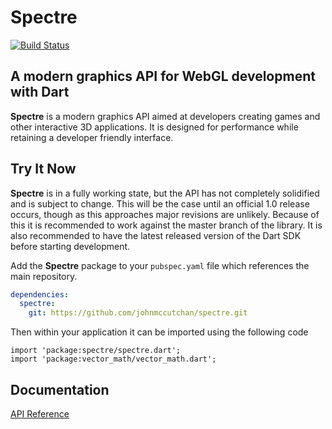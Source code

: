 # Spectre

[![Build Status](https://drone.io/github.com/johnmccutchan/spectre/status.png)](https://drone.io/github.com/johnmccutchan/spectre/latest)

## A modern graphics API for WebGL development with Dart

__Spectre__ is a modern graphics API aimed at developers creating games and other interactive 3D applications. It is designed for performance while retaining a developer friendly interface.

## Try It Now
__Spectre__ is in a fully working state, but the API has not completely solidified and is subject to change. This will be the case until an official 1.0 release occurs, though as this approaches major revisions are unlikely. Because of this it is recommended to work against the master branch of the library. It is also recommended to have the latest released version of the Dart SDK before starting development.

Add the __Spectre__ package to your `pubspec.yaml` file which references the main repository.
```yaml
dependencies:
  spectre:
    git: https://github.com/johnmccutchan/spectre.git
```

Then within your application it can be imported using the following code
```
import 'package:spectre/spectre.dart';
import 'package:vector_math/vector_math.dart';
```

## Documentation

[API Reference](http://johnmccutchan.github.com/spectre/)